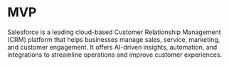 # MVP
Salesforce is a leading cloud-based Customer Relationship Management (CRM) platform that helps businesses manage sales, service, marketing, and customer engagement.
 It offers AI-driven insights, automation, and integrations to streamline operations and improve customer experiences.
